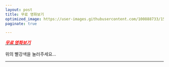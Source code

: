 ```yaml
---
layout: post
title: 무료 영화보기
optimized_image: https://user-images.githubusercontent.com/100888733/156720178-3261153d-1823-41e9-81b5-70dc5e53afbd.jpg
paginate: true

---
```

 [<span style="color:red">***무료 영화보기***</span>](https://www.viki.com/explore)<br> <br>
 위의 빨강색을 눌러주세요...<br>

---


